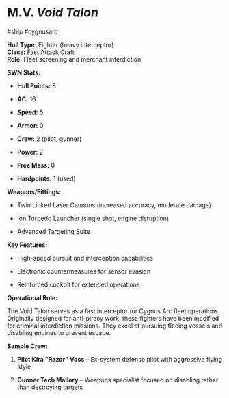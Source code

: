 # M.V. _Void Talon_
#ship #cygnusarc 

**Hull Type:** Fighter (heavy interceptor)  
**Class:** Fast Attack Craft  
**Role:** Fleet screening and merchant interdiction

**SWN Stats:**

- **Hull Points:** 8
    
- **AC:** 16
    
- **Speed:** 5
    
- **Armor:** 0
    
- **Crew:** 2 (pilot, gunner)
    
- **Power:** 2
    
- **Free Mass:** 0
    
- **Hardpoints:** 1 (used)
    

**Weapons/Fittings:**

- Twin Linked Laser Cannons (increased accuracy, moderate damage)
    
- Ion Torpedo Launcher (single shot, engine disruption)
    
- Advanced Targeting Suite
    

**Key Features:**

- High-speed pursuit and interception capabilities
    
- Electronic countermeasures for sensor evasion
    
- Reinforced cockpit for extended operations
    

**Operational Role:**

The Void Talon serves as a fast interceptor for Cygnus Arc fleet operations. Originally designed for anti-piracy work, these fighters have been modified for criminal interdiction missions. They excel at pursuing fleeing vessels and disabling engines to prevent escape.

**Sample Crew:**

1. **Pilot Kira "Razor" Voss** – Ex-system defense pilot with aggressive flying style
    
2. **Gunner Tech Mallory** – Weapons specialist focused on disabling rather than destroying targets
